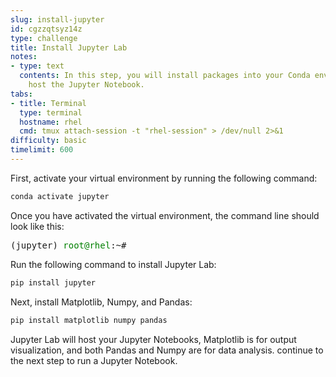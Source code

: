 ```yaml
---
slug: install-jupyter
id: cgzzqtsyz14z
type: challenge
title: Install Jupyter Lab
notes:
- type: text
  contents: In this step, you will install packages into your Conda environment to
    host the Jupyter Notebook.
tabs:
- title: Terminal
  type: terminal
  hostname: rhel
  cmd: tmux attach-session -t "rhel-session" > /dev/null 2>&1
difficulty: basic
timelimit: 600
---
```

First, activate your virtual environment by running the following command:
```bash
conda activate jupyter
```
Once you have activated the virtual environment, the command line should look like this:
<pre class="file">
(jupyter) <span style="color:green;">root@rhel</span>:~#
</pre>
Run the following command to install Jupyter Lab:
```bash
pip install jupyter
```
Next, install Matplotlib, Numpy, and Pandas:
```bash
pip install matplotlib numpy pandas
```
Jupyter Lab will host your Jupyter Notebooks, Matplotlib is for output visualization, and both Pandas and Numpy are for data analysis. continue to the next step to run a Jupyter Notebook.